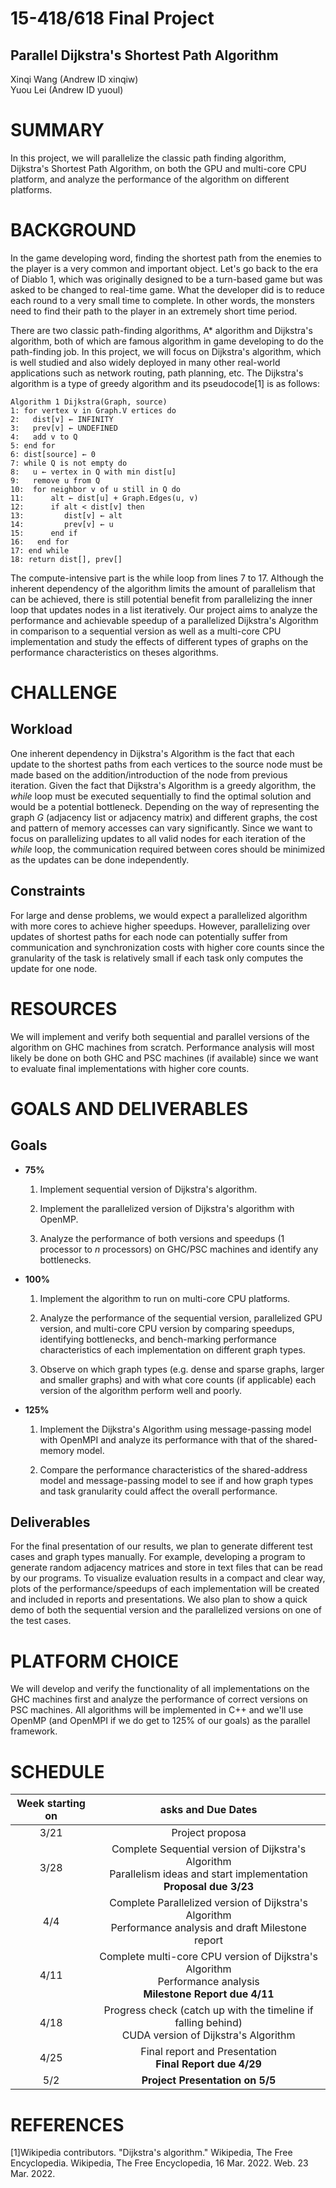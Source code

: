 # 15-418/618 Final Project

## Parallel Dijkstra's Shortest Path Algorithm

Xinqi Wang (Andrew ID xinqiw)\
Yuou Lei (Andrew ID yuoul)


# SUMMARY

In this project, we will parallelize the classic path finding algorithm,
Dijkstra's Shortest Path Algorithm, on both the GPU and multi-core CPU
platform, and analyze the performance of the algorithm on different
platforms.

# BACKGROUND

In the game developing word, finding the shortest path from the enemies
to the player is a very common and important object. Let's go back to
the era of Diablo 1, which was originally designed to be a turn-based
game but was asked to be changed to real-time game. What the developer
did is to reduce each round to a very small time to complete. In other
words, the monsters need to find their path to the player in an
extremely short time period.

There are two classic path-finding algorithms, A\* algorithm and
Dijkstra's algorithm, both of which are famous algorithm in game
developing to do the path-finding job. In this project, we will focus on
Dijkstra's algorithm, which is well studied and also widely deployed in
many other real-world applications such as network routing, path
planning, etc. The Dijkstra's algorithm is a type of greedy algorithm
and its pseudocode\[1\] is as follows:

```
Algorithm 1 Dijkstra(Graph, source)
1: for vertex v in Graph.V ertices do
2:   dist[v] ← INFINITY
3:   prev[v] ← UNDEFINED
4:   add v to Q
5: end for
6: dist[source] ← 0
7: while Q is not empty do
8:   u ← vertex in Q with min dist[u]
9:   remove u from Q
10:  for neighbor v of u still in Q do
11:      alt ← dist[u] + Graph.Edges(u, v)
12:      if alt < dist[v] then
13:         dist[v] ← alt
14:         prev[v] ← u
15:      end if
16:   end for
17: end while
18: return dist[], prev[]
```


The compute-intensive part is the while loop from lines 7 to 17.
Although the inherent dependency of the algorithm limits the amount of
parallelism that can be achieved, there is still potential benefit from
parallelizing the inner loop that updates nodes in a list iteratively.
Our project aims to analyze the performance and achievable speedup of a
parallelized Dijkstra's Algorithm in comparison to a sequential version
as well as a multi-core CPU implementation and study the effects of
different types of graphs on the performance characteristics on theses
algorithms.

# CHALLENGE

## Workload

One inherent dependency in Dijkstra's Algorithm is the fact that each
update to the shortest paths from each vertices to the source node must
be made based on the addition/introduction of the node from previous
iteration. Given the fact that Dijkstra's Algorithm is a greedy
algorithm, the *while* loop must be executed sequentially to find the
optimal solution and would be a potential bottleneck. Depending on the
way of representing the graph *G* (adjacency list or adjacency matrix)
and different graphs, the cost and pattern of memory accesses can vary
significantly. Since we want to focus on parallelizing updates to all
valid nodes for each iteration of the *while* loop, the communication
required between cores should be minimized as the updates can be done
independently.

## Constraints

For large and dense problems, we would expect a parallelized algorithm
with more cores to achieve higher speedups. However, parallelizing over
updates of shortest paths for each node can potentially suffer from
communication and synchronization costs with higher core counts since
the granularity of the task is relatively small if each task only
computes the update for one node.

# RESOURCES

We will implement and verify both sequential and parallel versions of
the algorithm on GHC machines from scratch. Performance analysis will
most likely be done on both GHC and PSC machines (if available) since we
want to evaluate final implementations with higher core counts.

# GOALS AND DELIVERABLES

## Goals

-   **75%**

    1.  Implement sequential version of Dijkstra's algorithm.

    2.  Implement the parallelized version of Dijkstra's algorithm with
        OpenMP.

    3.  Analyze the performance of both versions and speedups (1
        processor to *n* processors) on GHC/PSC machines and identify
        any bottlenecks.

-   **100%**

    1.  Implement the algorithm to run on multi-core CPU platforms.

    2.  Analyze the performance of the sequential version, parallelized
        GPU version, and multi-core CPU version by comparing speedups,
        identifying bottlenecks, and bench-marking performance
        characteristics of each implementation on different graph types.

    3.  Observe on which graph types (e.g. dense and sparse graphs,
        larger and smaller graphs) and with what core counts (if
        applicable) each version of the algorithm perform well and
        poorly.

-   **125%**

    1.  Implement the Dijkstra's Algorithm using message-passing model
        with OpenMPI and analyze its performance with that of the
        shared-memory model.

    2.  Compare the performance characteristics of the shared-address
        model and message-passing model to see if and how graph types
        and task granularity could affect the overall performance.

## Deliverables

For the final presentation of our results, we plan to generate different
test cases and graph types manually. For example, developing a program
to generate random adjacency matrices and store in text files that can
be read by our programs. To visualize evaluation results in a compact
and clear way, plots of the performance/speedups of each implementation
will be created and included in reports and presentations. We also plan
to show a quick demo of both the sequential version and the parallelized
versions on one of the test cases.

# PLATFORM CHOICE

We will develop and verify the functionality of all implementations on
the GHC machines first and analyze the performance of correct versions
on PSC machines. All algorithms will be implemented in C++ and we'll use
OpenMP (and OpenMPI if we do get to 125% of our goals) as the parallel
framework.

# SCHEDULE
| Week starting on | asks and Due Dates |
| :----: | :----: |
| 3/21 | Project proposa |
| 3/28 | Complete Sequential version of Dijkstra's Algorithm<br> Parallelism ideas and start implementation<br> **Proposal due 3/23** |
| 4/4 | Complete Parallelized version of Dijkstra's Algorithm <br>Performance analysis and draft Milestone report |
| 4/11 | Complete multi-core CPU version of Dijkstra's Algorithm<br>Performance analysis<br><b>Milestone Report due 4/11</b>|
| 4/18 |  Progress check (catch up with the timeline if falling behind)<br>CUDA version of Dijkstra's Algorithm |
| 4/25 | Final report and Presentation<br>**Final Report due 4/29** |
| 5/2 | **Project Presentation on 5/5** |


# REFERENCES

\[1\]Wikipedia contributors. \"Dijkstra's algorithm.\" Wikipedia, The
Free Encyclopedia. Wikipedia, The Free Encyclopedia, 16 Mar. 2022. Web.
23 Mar. 2022.
